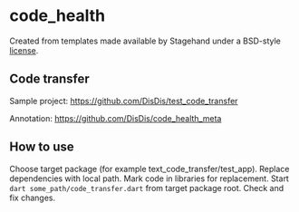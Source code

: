 # code_health

Created from templates made available by Stagehand under a BSD-style
[license](https://github.com/dart-lang/stagehand/blob/master/LICENSE).


## Code transfer

Sample project:
https://github.com/DisDis/test_code_transfer

Annotation:
https://github.com/DisDis/code_health_meta

## How to use

Choose target package (for example text_code_transfer/test_app).
Replace dependencies with local path.
Mark code in libraries for replacement.
Start `dart some_path/code_transfer.dart` from target package root.
Check and fix changes. 
